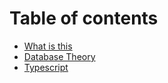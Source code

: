 # Table of contents

* [What is this](README.md)
* [Database Theory](database_theory.md)
* [Typescript](typescript.md)

